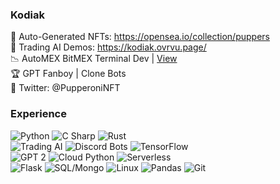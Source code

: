 ### Kodiak

🌊 Auto-Generated NFTs: https://opensea.io/collection/puppers
<br>🤑 Trading AI Demos: https://kodiak.ovrvu.page/
<br>📉 AutoMEX BitMEX Terminal Dev | [View](https://docs.google.com/document/d/1RZ6zj7Q1PXl2YUEQri5brreHS3DW8OmUDpQjfeoYDlQ)
<br>🏆 GPT Fanboy | Clone Bots
<br>💬 Twitter: @PupperoniNFT

### Experience

![Python](https://img.shields.io/badge/-Python-9cf?style=for-the-badge&logo=python&logoColor=white)
![C Sharp](https://img.shields.io/badge/-C%23_Cross_Platform_GUI-9cf?style=for-the-badge&logo=windows&logoColor=white)
![Rust](https://img.shields.io/badge/-Rust-9cf?style=for-the-badge&logoColor=white&logo=rust)<br>
![Trading AI](https://img.shields.io/badge/-Trading_AI-9cf?style=for-the-badge&logo=bitcoin&logoColor=white)
![Discord Bots](https://img.shields.io/badge/-Discord_Bots-9cf?style=for-the-badge&logo=discord&logoColor=white)
![TensorFlow](https://img.shields.io/badge/-TensorFlow_ML-9cf?style=for-the-badge&logo=tensorflow&logoColor=white)<br>
![GPT 2](https://img.shields.io/badge/-Custom%20GPT%202-9cf?style=for-the-badge&logo=openai&logoColor=white)
![Cloud Python](https://img.shields.io/badge/-Jupyter/Repl/Colab-9cf?style=for-the-badge&logo=bandlab&logoColor=white)
![Serverless](https://img.shields.io/badge/-Serverless-9cf?style=for-the-badge&logo=openfaas&logoColor=white)<br>
![Flask](https://img.shields.io/badge/-Flask-9cf?style=for-the-badge&logo=flask&logoColor=white)
![SQL/Mongo](https://img.shields.io/badge/-SQL/Mongo/JSON-9cf?style=for-the-badge&logo=postgresql&logoColor=white)
![Linux](https://img.shields.io/badge/-Linux-9cf?style=for-the-badge&logo=linux&logoColor=white)
![Pandas](https://img.shields.io/badge/-Pandas-9cf?style=for-the-badge&logo=pandas&logoColor=white)
![Git](https://img.shields.io/badge/-Git-9cf?style=for-the-badge&logo=github&logoColor=white)

<!-- Alternative badges
![Python](https://img.shields.io/badge/-Python-grey?style=flat-square&logo=python&logoColor=white)
![C Sharp](https://img.shields.io/badge/-C%23_Cross_Platform_GUI-grey?style=flat-square&logo=windows&logoColor=white)
![Trading AI](https://img.shields.io/badge/-Trading_AI-grey?style=flat-square&logo=bitcoin&logoColor=white)
![Discord Bots](https://img.shields.io/badge/-Discord_Bots-grey?style=flat-square&logo=discord&logoColor=white)
![TensorFlow](https://img.shields.io/badge/-TensorFlow_ML-grey?style=flat-square&logo=tensorflow&logoColor=white)
![Cloud Python](https://img.shields.io/badge/-Jupyter/Repl.it/Colab-grey?style=flat-square&logo=bandlab&logoColor=white)
![Flask](https://img.shields.io/badge/-Flask-grey?style=flat-square&logo=flask&logoColor=white)
![Linux](https://img.shields.io/badge/-Linux-grey?style=flat-square&logo=linux&logoColor=white)
![SQLite](https://img.shields.io/badge/-SQLite-grey?style=flat-square&logo=sqlite&logoColor=white)
![MongoDB](https://img.shields.io/badge/-MongoDB-grey?style=flat-square&logo=mongodb&logoColor=white)
![Pandas](https://img.shields.io/badge/-Pandas-grey?style=flat-square&logo=pandas&logoColor=white)
![Git](https://img.shields.io/badge/-Git-grey?style=flat-square&logo=github&logoColor=white)
####
![Python](https://img.shields.io/badge/-Python-000000?style=flat&logo=python&logoColor=FCC624)
![C Sharp](https://img.shields.io/badge/-C%23_Cross_Platform_GUI-000000?style=flat&logo=windows&logoColor=F05032)
![Trading AI](https://img.shields.io/badge/-Trading_AI-000000?style=flat&logo=bitcoin)
![Discord Bots](https://img.shields.io/badge/-Discord_Bots-000000?style=flat&logo=discord)
![TensorFlow](https://img.shields.io/badge/-TensorFlow_ML-000000?style=flat&logo=tensorflow)
![Cloud Python](https://img.shields.io/badge/-Jupyter/Repl.it/Colab-000000?style=flat&logo=bandlab)
![Flask](https://img.shields.io/badge/-Flask-000000?style=flat&logo=flask&logoColor=FFFFFF)
![Linux](https://img.shields.io/badge/-Linux-000000?style=flat&logo=linux&logoColor=FCC624)
![SQLite](https://img.shields.io/badge/-SQLite-000000?style=flat&logo=sqlite)
![MongoDB](https://img.shields.io/badge/-MongoDB-000000?style=flat&logo=mongodb)
![Pandas](https://img.shields.io/badge/-Pandas-000000?style=flat&logo=pandas)
![Git](https://img.shields.io/badge/-Git-000000?style=flat&logo=github&logoColor=F05032)
-->
